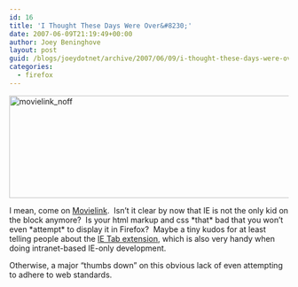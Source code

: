 ```yaml
---
id: 16
title: 'I Thought These Days Were Over&#8230;'
date: 2007-06-09T21:19:49+00:00
author: Joey Beninghove
layout: post
guid: /blogs/joeydotnet/archive/2007/06/09/i-thought-these-days-were-over.aspx
categories:
  - firefox
---
```

[<img height="185" alt="movielink_noff" src="http://farm2.static.flickr.com/1275/537832850_20884bc5fb_o.png" width="821" border="0" />](http://www.flickr.com/photos/joeyandstephanie/537832850/ "Photo Sharing")

I mean, come on [Movielink](http://www.movielink.com/).&nbsp; Isn&#8217;t it clear by now that IE is not the only kid on the block anymore?&nbsp; Is your html markup and css \*that\* bad that you won&#8217;t even \*attempt\* to display it in Firefox?&nbsp; Maybe a tiny kudos for at least telling people about the [IE Tab extension](https://addons.mozilla.org/en-US/firefox/addon/1419), which is also&nbsp;very handy&nbsp;when doing intranet-based IE-only development.&nbsp;&nbsp;

Otherwise, a major &#8220;thumbs down&#8221; on this obvious&nbsp;lack of even attempting to adhere to web standards.